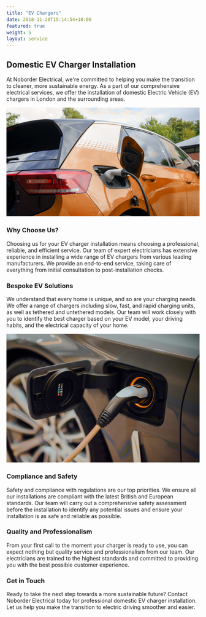 ```yaml
---
title: "EV Chargers"
date: 2018-11-28T15:14:54+10:00
featured: true
weight: 5
layout: service
---
```



## Domestic EV Charger Installation

At Noborder Electrical, we're committed to helping you make the transition to cleaner, more sustainable energy. As a part of our comprehensive electrical services, we offer the installation of domestic Electric Vehicle (EV) chargers in London and the surrounding areas.

![EV](/images/evc1.jpg "evc1.jpg")

### Why Choose Us?

Choosing us for your EV charger installation means choosing a professional, reliable, and efficient service. Our team of expert electricians has extensive experience in installing a wide range of EV chargers from various leading manufacturers. We provide an end-to-end service, taking care of everything from initial consultation to post-installation checks.

### Bespoke EV Solutions

We understand that every home is unique, and so are your charging needs. We offer a range of chargers including slow, fast, and rapid charging units, as well as tethered and untethered models. Our team will work closely with you to identify the best charger based on your EV model, your driving habits, and the electrical capacity of your home.

![EV charger](/images/evc2.jpg "evc2.jpg")

### Compliance and Safety

Safety and compliance with regulations are our top priorities. We ensure all our installations are compliant with the latest British and European standards. Our team will carry out a comprehensive safety assessment before the installation to identify any potential issues and ensure your installation is as safe and reliable as possible.

### Quality and Professionalism

From your first call to the moment your charger is ready to use, you can expect nothing but quality service and professionalism from our team. Our electricians are trained to the highest standards and committed to providing you with the best possible customer experience.

### Get in Touch

Ready to take the next step towards a more sustainable future? Contact Noborder Electrical today for professional domestic EV charger installation. Let us help you make the transition to electric driving smoother and easier.







